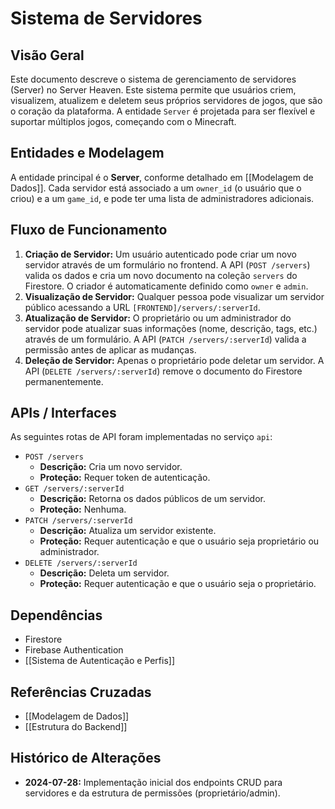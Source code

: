 # Sistema de Servidores

## Visão Geral
Este documento descreve o sistema de gerenciamento de servidores (Server) no Server Heaven. Este sistema permite que usuários criem, visualizem, atualizem e deletem seus próprios servidores de jogos, que são o coração da plataforma. A entidade `Server` é projetada para ser flexível e suportar múltiplos jogos, começando com o Minecraft.

## Entidades e Modelagem
A entidade principal é o **Server**, conforme detalhado em [[Modelagem de Dados]]. Cada servidor está associado a um `owner_id` (o usuário que o criou) e a um `game_id`, e pode ter uma lista de administradores adicionais.

## Fluxo de Funcionamento
1.  **Criação de Servidor:** Um usuário autenticado pode criar um novo servidor através de um formulário no frontend. A API (`POST /servers`) valida os dados e cria um novo documento na coleção `servers` do Firestore. O criador é automaticamente definido como `owner` e `admin`.
2.  **Visualização de Servidor:** Qualquer pessoa pode visualizar um servidor público acessando a URL `[FRONTEND]/servers/:serverId`.
3.  **Atualização de Servidor:** O proprietário ou um administrador do servidor pode atualizar suas informações (nome, descrição, tags, etc.) através de um formulário. A API (`PATCH /servers/:serverId`) valida a permissão antes de aplicar as mudanças.
4.  **Deleção de Servidor:** Apenas o proprietário pode deletar um servidor. A API (`DELETE /servers/:serverId`) remove o documento do Firestore permanentemente.

## APIs / Interfaces
As seguintes rotas de API foram implementadas no serviço `api`:

*   `POST /servers`
    *   **Descrição:** Cria um novo servidor.
    *   **Proteção:** Requer token de autenticação.
*   `GET /servers/:serverId`
    *   **Descrição:** Retorna os dados públicos de um servidor.
    *   **Proteção:** Nenhuma.
*   `PATCH /servers/:serverId`
    *   **Descrição:** Atualiza um servidor existente.
    *   **Proteção:** Requer autenticação e que o usuário seja proprietário ou administrador.
*   `DELETE /servers/:serverId`
    *   **Descrição:** Deleta um servidor.
    *   **Proteção:** Requer autenticação e que o usuário seja o proprietário.

## Dependências
*   Firestore
*   Firebase Authentication
*   [[Sistema de Autenticação e Perfis]]

## Referências Cruzadas
*   [[Modelagem de Dados]]
*   [[Estrutura do Backend]]

## Histórico de Alterações
*   **2024-07-28:** Implementação inicial dos endpoints CRUD para servidores e da estrutura de permissões (proprietário/admin). 